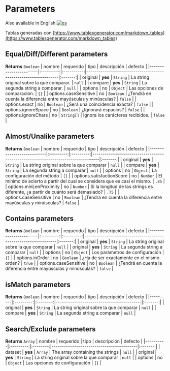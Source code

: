 # Parameters #
Also available in English [![es](https://img.shields.io/badge/lang-es-blue.svg)](/doc/en/parameters.md)

Tablas generadas con [https://www.tablesgenerator.com/markdown_tables](https://www.tablesgenerator.com/markdown_tables)

## Equal/Diff/Different parameters
**Returns** `Boolean`
| nombre                | requerido |    tipo    | descripción                                                    | defecto |
|-----------------------|:---------:|:----------:|----------------------------------------------------------------|:-------:|
| original              |  **yes**  |  `String`  | La string original sobre la que comparar.                      |  `null` |
| compare               |  **yes**  |  `String`  | La segunda string a comparar.                                  |  `null` |
| options               |    no     |  `Object`  | Las opciones de comparación.                                   |   `{}`  |
| options.caseSensitive |    no     |  `Boolean` | ¿Tendrá en cuenta la diferencia entre mayúsculas y minúsculas? | `false` |
| options.exact         |    no     |  `Boolean` | ¿Será una coincidencia exacta?                                 | `false` |
| options.ignoreSpace   |    no     |  `Boolean` | ¿Ignorará espacios?                                            | `false` |
| options.ignoreChars   |    no     | `String[]` | Ignora los carácteres recibidos.                               | `false` |

## Almost/Unalike parameters
**Returns** `Boolean`
| nombre                    | requerido |    tipo   | descripción                                                                     | defecto |
|---------------------------|:---------:|:---------:|---------------------------------------------------------------------------------|:-------:|
| original                  |  **yes**  |  `String` | La string original sobre la que comparar                                        |  `null` |
| compare                   |  **yes**  |  `String` | La segunda string a comparar                                                    |  `null` |
| options                   |    no     |  `Object` | La configuración del método                                                     |   `{}`  |
| options.satisfactionScore |    no     |  `Number` | El mínimo de acierto a partir del cual se considera que es casi el mismo.       |  `.85`  |
| options.minLenProximity   |    no     |  `Number` | Si la longitud de las strings es diferente, ¿a partir de cuánto será demasiado? |   `.75`  |
| options.caseSensitive     |    no     | `Boolean` | ¿Tendrá en cuenta la diferencia entre mayúsculas y minúsculas?                  | `false` |

## Contains parameters
**Returns** `Boolean`
| nombre                | requerido |    tipo   | descripción                                                    | defecto |
|-----------------------|:---------:|:---------:|----------------------------------------------------------------|:-------:|
| original              |  **yes**  |  `String` | La string original sobre la que comparar                       |  `null` |
| original              |  **yes**  |  `String` | La segunda string a comparar                                   |  `null` |
| options               |    no     |  `Object` | Los parámetros de configuración                                |   `{}`  |
| options.inOrder       |    no     | `Boolean` | ¿Ha de ser exactamente en el mismo orden?                      |  `true` |
| options.caseSensitive |    no     | `Boolean` | ¿Tendrá en cuenta la diferencia entre mayúsculas y minúsculas? | `false` |

## isMatch parameters
**Returns** `Boolean`
| nombre   | requerido |   tipo   | descripción                              | defecto |
|----------|:---------:|:--------:|------------------------------------------|:-------:|
| original |  **yes**  | `String` | La string original sobre la que comparar |  `null` |
| compare  |  **yes**  | `String` | La segunda string a comparar             |  `null` |

## Search/Exclude parameters
**Returns** `Array`
| nombre   | requerido |   tipo   | descripción                              | defecto |
|----------|:---------:|:--------:|------------------------------------------|:-------:|
| dataset  |  **yes**  |  `Array` | The array containing the strings         |  `null` |
| original |  **yes**  | `String` | La string original sobre la que comparar |  `null` |
| options  |    no     | `Object` | Las opciones de configuración            |   `{}`  |